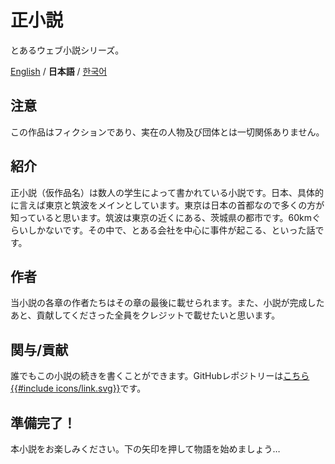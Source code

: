 # 正小説
とあるウェブ小説シリーズ。

[English](Introduction.md) / **日本語** / [한국어](소개_안내.md)

## 注意
この作品はフィクションであり、実在の人物及び団体とは一切関係ありません。

## 紹介
 正小説（仮作品名）は数人の学生によって書かれている小説です。日本、具体的に言えば東京と筑波をメインとしています。東京は日本の首都なので多くの方が知っていると思います。筑波は東京の近くにある、茨城県の都市です。60kmぐらいしかないです。その中で、とある会社を中心に事件が起こる、といった話です。
 
## 作者
 当小説の各章の作者たちはその章の最後に載せられます。また、小説が完成したあと、貢献してくださった全員をクレジットで載せたいと思います。
  
## 関与/貢献
 誰でもこの小説の続きを書くことができます。GitHubレポジトリーは[こちら{{#include icons/link.svg}}](https://github.com/sjkim04/seishousetsu)です。

## 準備完了！
本小説をお楽しみください。下の矢印を押して物語を始めましょう…
